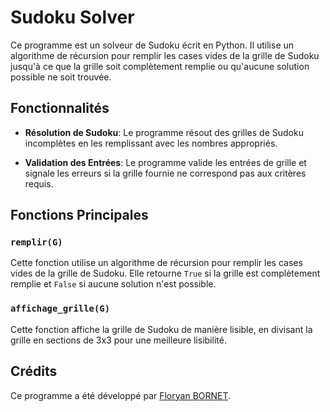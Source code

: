 # Sudoku Solver

Ce programme est un solveur de Sudoku écrit en Python. Il utilise un algorithme de récursion pour remplir les cases vides de la grille de Sudoku jusqu'à ce que la grille soit complètement remplie ou qu'aucune solution possible ne soit trouvée.

## Fonctionnalités

- **Résolution de Sudoku**: Le programme résout des grilles de Sudoku incomplètes en les remplissant avec les nombres appropriés.

- **Validation des Entrées**: Le programme valide les entrées de grille et signale les erreurs si la grille fournie ne correspond pas aux critères requis.

## Fonctions Principales

### `remplir(G)`

Cette fonction utilise un algorithme de récursion pour remplir les cases vides de la grille de Sudoku. Elle retourne `True` si la grille est complètement remplie et `False` si aucune solution n'est possible.

### `affichage_grille(G)`

Cette fonction affiche la grille de Sudoku de manière lisible, en divisant la grille en sections de 3x3 pour une meilleure lisibilité.

## Crédits

Ce programme a été développé par [Floryan BORNET](https://github.com/BornetFloryan). 
